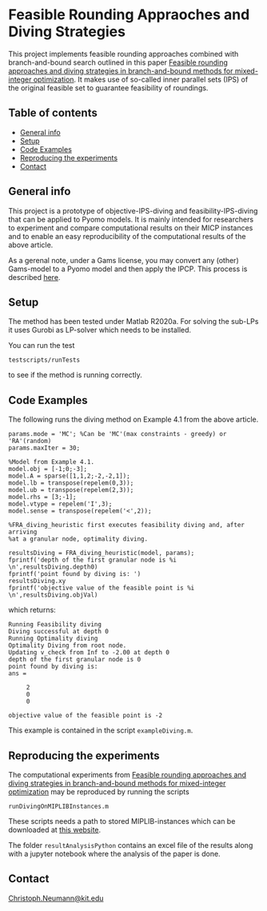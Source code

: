 # Feasible Rounding Appraoches and Diving Strategies
This project implements feasible rounding approaches combined with branch-and-bound search outlined in this paper [Feasible rounding approaches and diving strategies in branch-and-bound methods for mixed-integer optimization](http://www.optimization-online.org/DB_HTML/2021/10/8630.html).
It makes use of so-called inner parallel sets (IPS) of the original feasible set to guarantee feasibility of roundings.

## Table of contents
* [General info](#general-info)
* [Setup](#setup)
* [Code Examples](#code-examples)
* [Reproducing the experiments](#reproducing-the-experiments)
* [Contact](#contact)

## General info
This project is a prototype of objective-IPS-diving and feasibility-IPS-diving that can be applied to Pyomo models. It is mainly intended for researchers to experiment and compare computational results on their MICP instances and to enable an easy reproducibility of the computational results of the above article. 

As a gerenal note, under a Gams license, you may convert any (other) Gams-model to a Pyomo model and then apply the IPCP. This process is described [here](https://www.gams.com/latest/docs/S_CONVERT.html). 

## Setup
The method has been tested under Matlab R2020a. For solving the sub-LPs it uses Gurobi as LP-solver which needs to be installed. 

You can run the test 
```
testscripts/runTests
```
to see if the method is running correctly.

## Code Examples
The following runs the diving method on Example 4.1 from the above article.

```
params.mode = 'MC'; %Can be 'MC'(max constraints - greedy) or 'RA'(random)
params.maxIter = 30;

%Model from Example 4.1. 
model.obj = [-1;0;-3];
model.A = sparse([1,1,2;-2,-2,1]);
model.lb = transpose(repelem(0,3));
model.ub = transpose(repelem(2,3));
model.rhs = [3;-1];
model.vtype = repelem('I',3);
model.sense = transpose(repelem('<',2));

%FRA_diving_heuristic first executes feasibility diving and, after arriving
%at a granular node, optimality diving.

resultsDiving = FRA_diving_heuristic(model, params);
fprintf('depth of the first granular node is %i \n',resultsDiving.depth0) 
fprintf('point found by diving is: ')
resultsDiving.xy
fprintf('objective value of the feasible point is %i \n',resultsDiving.objVal)
```

which returns:

```
Running Feasibility diving
Diving successful at depth 0
Running Optimality diving
Optimality Diving from root node.
Updating v_check from Inf to -2.00 at depth 0 
depth of the first granular node is 0 
point found by diving is: 
ans =

     2
     0
     0

objective value of the feasible point is -2 
```

This example is contained in the script `exampleDiving.m`.


## Reproducing the experiments

The computational experiments from  [Feasible rounding approaches and diving strategies in branch-and-bound methods for mixed-integer optimization](http://www.optimization-online.org/DB_HTML/2021/10/8630.html) may be reproduced by running the scripts 

```
runDivingOnMIPLIBInstances.m
```
These scripts needs a path to stored MIPLIB-instances which can be downloaded at [this website](https://miplib.zib.de/). 

The folder `resultAnalysisPython` contains an excel file of the results along with a jupyter notebook where the analysis of the paper is done. 

## Contact
Christoph.Neumann@kit.edu

